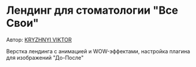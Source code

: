 <h1>Лендинг для стоматологии "Все Свои"</h1>

<p>Автор: <a href="https://webdel.ru/" target="_blank">KRYZHNYI VIKTOR</a></p>


<p>Верстка лендинга с анимацией и WOW-эффектами,  настройка плагина для изображений "До-После"</p>
